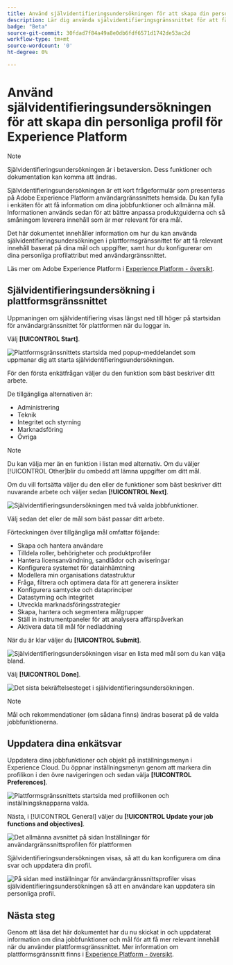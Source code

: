 ```yaml
---
title: Använd självidentifieringsundersökningen för att skapa din personliga profil för Experience Platform
description: Lär dig använda självidentifieringsgränssnittet för att få relevant innehåll baserat på dina jobbfunktioner och relaterade mål.
badge: "Beta"
source-git-commit: 30fdad7f84a49a8e0db6fdf6571d1742de53ac2d
workflow-type: tm+mt
source-wordcount: '0'
ht-degree: 0%

---
```


# Använd självidentifieringsundersökningen för att skapa din personliga profil för Experience Platform

>[!NOTE]
>
>Självidentifieringsundersökningen är i betaversion. Dess funktioner och dokumentation kan komma att ändras.

Självidentifieringsundersökningen är ett kort frågeformulär som presenteras på Adobe Experience Platform användargränssnittets hemsida. Du kan fylla i enkäten för att få information om dina jobbfunktioner och allmänna mål. Informationen används sedan för att bättre anpassa produktguiderna och så småningom leverera innehåll som är mer relevant för era mål.

Det här dokumentet innehåller information om hur du kan använda självidentifieringsundersökningen i plattformsgränssnittet för att få relevant innehåll baserat på dina mål och uppgifter, samt hur du konfigurerar om dina personliga profilattribut med användargränssnittet.

Läs mer om Adobe Experience Platform i [Experience Platform - översikt](home.md).

## Självidentifieringsundersökning i plattformsgränssnittet

Uppmaningen om självidentifiering visas längst ned till höger på startsidan för användargränssnittet för plattformen när du loggar in.

Välj **[!UICONTROL Start]**.

![Plattformsgränssnittets startsida med popup-meddelandet som uppmanar dig att starta självidentifieringsundersökningen.](./images/survey/survey-prompt.png)

För den första enkätfrågan väljer du den funktion som bäst beskriver ditt arbete.

De tillgängliga alternativen är:

* Administrering
* Teknik
* Integritet och styrning
* Marknadsföring
* Övriga

>[!NOTE]
>
>Du kan välja mer än en funktion i listan med alternativ. Om du väljer [!UICONTROL Other]blir du ombedd att lämna uppgifter om ditt mål.

Om du vill fortsätta väljer du den eller de funktioner som bäst beskriver ditt nuvarande arbete och väljer sedan **[!UICONTROL Next]**.

![Självidentifieringsundersökningen med två valda jobbfunktioner.](./images/survey/select-functions.png)

Välj sedan det eller de mål som bäst passar ditt arbete.

Förteckningen över tillgängliga mål omfattar följande:

* Skapa och hantera användare
* Tilldela roller, behörigheter och produktprofiler
* Hantera licensanvändning, sandlådor och aviseringar
* Konfigurera systemet för datainhämtning
* Modellera min organisations datastruktur
* Fråga, filtrera och optimera data för att generera insikter
* Konfigurera samtycke och dataprinciper
* Datastyrning och integritet
* Utveckla marknadsföringsstrategier
* Skapa, hantera och segmentera målgrupper
* Ställ in instrumentpaneler för att analysera affärspåverkan
* Aktivera data till mål för nedladdning

När du är klar väljer du **[!UICONTROL Submit]**.

![Självidentifieringsundersökningen visar en lista med mål som du kan välja bland.](./images/survey/select-objectives.png)

Välj **[!UICONTROL Done]**.

![Det sista bekräftelsesteget i självidentifieringsundersökningen.](./images/survey/survey-complete.png)

>[!NOTE]
>
>Mål och rekommendationer (om sådana finns) ändras baserat på de valda jobbfunktionerna.

## Uppdatera dina enkätsvar

Uppdatera dina jobbfunktioner och objekt på inställningsmenyn i Experience Cloud. Du öppnar inställningsmenyn genom att markera din profilikon i den övre navigeringen och sedan välja **[!UICONTROL Preferences]**.

![Plattformsgränssnittets startsida med profilikonen och inställningsknapparna valda.](./images/survey/preferences.png)

Nästa, i [!UICONTROL General] väljer du **[!UICONTROL Update your job functions and objectives]**.

![Det allmänna avsnittet på sidan Inställningar för användargränssnittsprofilen för plattformen](./images/survey/update.png)

Självidentifieringsundersökningen visas, så att du kan konfigurera om dina svar och uppdatera din profil.

![På sidan med inställningar för användargränssnittsprofiler visas självidentifieringsundersökningen så att en användare kan uppdatera sin personliga profil.](./images/survey/new-survey.png)

## Nästa steg

Genom att läsa det här dokumentet har du nu skickat in och uppdaterat information om dina jobbfunktioner och mål för att få mer relevant innehåll när du använder plattformsgränssnittet. Mer information om plattformsgränssnitt finns i [Experience Platform - översikt](home.md).